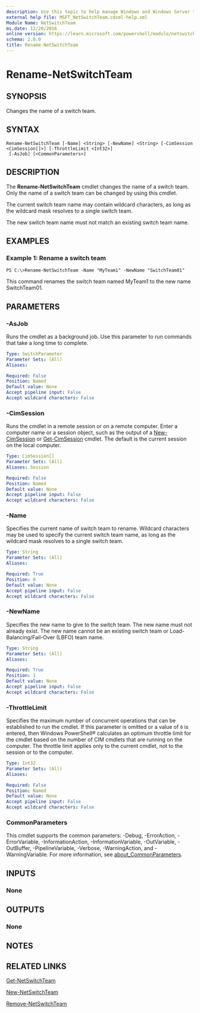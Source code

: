 ```yaml
---
description: Use this topic to help manage Windows and Windows Server technologies with Windows PowerShell.
external help file: MSFT_NetSwitchTeam.cdxml-help.xml
Module Name: NetSwitchTeam
ms.date: 12/20/2016
online version: https://learn.microsoft.com/powershell/module/netswitchteam/rename-netswitchteam?view=windowsserver2019-ps&wt.mc_id=ps-gethelp
schema: 2.0.0
title: Rename-NetSwitchTeam
---
```


# Rename-NetSwitchTeam

## SYNOPSIS
Changes the name of a switch team.

## SYNTAX

```
Rename-NetSwitchTeam [-Name] <String> [-NewName] <String> [-CimSession <CimSession[]>] [-ThrottleLimit <Int32>]
 [-AsJob] [<CommonParameters>]
```

## DESCRIPTION
The **Rename-NetSwitchTeam** cmdlet changes the name of a switch team.
Only the name of a switch team can be changed by using this cmdlet.

The current switch team name may contain wildcard characters, as long as the wildcard mask resolves to a single switch team.

The new switch team name must not match an existing switch team name.

## EXAMPLES

### Example 1: Rename a switch team
```
PS C:\>Rename-NetSwitchTeam -Name "MyTeam1" -NewName "SwitchTeam01"
```

This command renames the switch team named MyTeam1 to the new name SwitchTeam01.

## PARAMETERS

### -AsJob
Runs the cmdlet as a background job. Use this parameter to run commands that take a long time to complete.

```yaml
Type: SwitchParameter
Parameter Sets: (All)
Aliases: 

Required: False
Position: Named
Default value: None
Accept pipeline input: False
Accept wildcard characters: False
```

### -CimSession
Runs the cmdlet in a remote session or on a remote computer.
Enter a computer name or a session object, such as the output of a [New-CimSession](https://go.microsoft.com/fwlink/p/?LinkId=227967) or [Get-CimSession](https://go.microsoft.com/fwlink/p/?LinkId=227966) cmdlet.
The default is the current session on the local computer.

```yaml
Type: CimSession[]
Parameter Sets: (All)
Aliases: Session

Required: False
Position: Named
Default value: None
Accept pipeline input: False
Accept wildcard characters: False
```

### -Name
Specifies the current name of switch team to rename.
Wildcard characters may be used to specify the current switch team name, as long as the wildcard mask resolves to a single switch team.

```yaml
Type: String
Parameter Sets: (All)
Aliases: 

Required: True
Position: 0
Default value: None
Accept pipeline input: False
Accept wildcard characters: False
```

### -NewName
Specifies the new name to give to the switch team.
The new name must not already exist.
The new name cannot be an existing switch team or Load-Balancing/Fail-Over (LBFO) team name.

```yaml
Type: String
Parameter Sets: (All)
Aliases: 

Required: True
Position: 1
Default value: None
Accept pipeline input: False
Accept wildcard characters: False
```

### -ThrottleLimit
Specifies the maximum number of concurrent operations that can be established to run the cmdlet.
If this parameter is omitted or a value of `0` is entered, then Windows PowerShell® calculates an optimum throttle limit for the cmdlet based on the number of CIM cmdlets that are running on the computer.
The throttle limit applies only to the current cmdlet, not to the session or to the computer.

```yaml
Type: Int32
Parameter Sets: (All)
Aliases: 

Required: False
Position: Named
Default value: None
Accept pipeline input: False
Accept wildcard characters: False
```

### CommonParameters
This cmdlet supports the common parameters: -Debug, -ErrorAction, -ErrorVariable, -InformationAction, -InformationVariable, -OutVariable, -OutBuffer, -PipelineVariable, -Verbose, -WarningAction, and -WarningVariable. For more information, see [about_CommonParameters](https://go.microsoft.com/fwlink/?LinkID=113216).

## INPUTS

### None

## OUTPUTS

### None

## NOTES

## RELATED LINKS

[Get-NetSwitchTeam](./Get-NetSwitchTeam.md)

[New-NetSwitchTeam](./New-NetSwitchTeam.md)

[Remove-NetSwitchTeam](./Remove-NetSwitchTeam.md)


